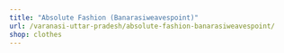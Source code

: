 ```yaml
---
title: "Absolute Fashion (Banarasiweavespoint)"
url: /varanasi-uttar-pradesh/absolute-fashion-banarasiweavespoint/
shop: clothes
---
```

